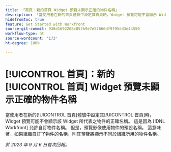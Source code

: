 ```yaml
---
title: 「首頁：新的首頁 Widget 預覽未顯示正確的物件名稱」
description: 「當使用者在新的首頁體驗中設定其首頁時，Widget 預覽可能不會顯示 Widget 所代表物件的正確名稱。 這是因為 Workfront 允許自訂物件名稱。 但是，預覽影像會使用物件的預設名稱。 這意味著，如果組織自訂了物件的名稱，則其預覽將顯示不同於組織所用的物件名稱。」
hidefromtoc: true
feature: Get Started with Workfront
source-git-commit: 938d1692208c857b9e7e57666df9f95dd3e44559
workflow-type: ht
source-wordcount: '173'
ht-degree: 100%

---
```



# [!UICONTROL 首頁]：新的[!UICONTROL 首頁] Widget 預覽未顯示正確的物件名稱

當使用者在新的[!UICONTROL 首頁]體驗中設定其[!UICONTROL 首頁]時，Widget 預覽可能不會顯示該 Widget 所代表之物件的正確名稱。 這是因為 [!DNL Workfront] 允許自訂物件名稱。 但是，預覽影像使用物件的預設名稱。 這意味著，如果組織自訂了物件的名稱，則其預覽將顯示不同於組織所用的物件名稱。

_於 2023 年 9 月 6 日首次回報。_

